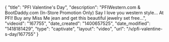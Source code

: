 {
    "title": "PFI Valentine's Day",
    "description": "PFIWestern.com & BootDaddy.com (In-Store Promotion Only) Say I love you western style... At PFI! Buy any Miss Me jean and get this beautiful jewelry set free...",
    "videoid": "167755",
    "date_created": "1400657525",
    "date_modified": "1418181429",
    "type": "captivate",
    "layout": "video",
    "url": "\/v\/pfi-valentine-s-day\/167755"
}